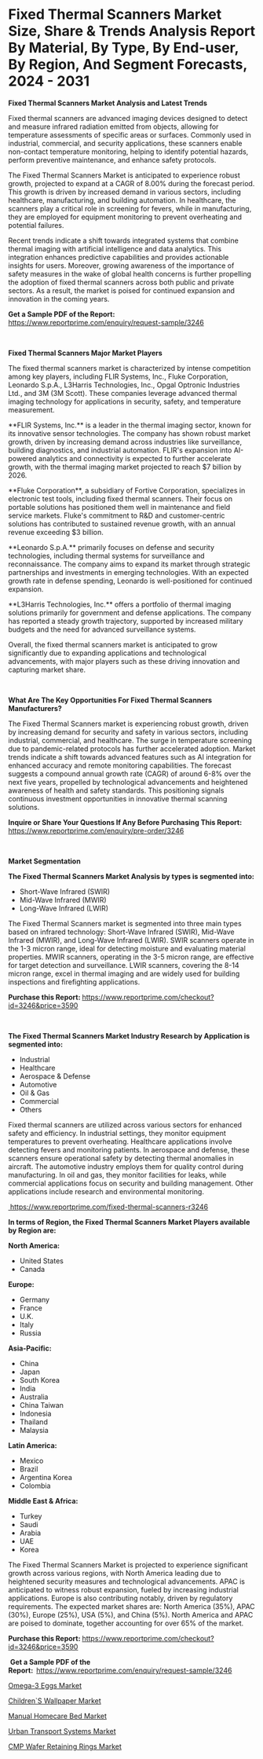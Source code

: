 <p><h1>Fixed Thermal Scanners Market Size, Share & Trends Analysis Report By Material, By Type, By End-user, By Region, And Segment Forecasts, 2024 - 2031</h1></p><p><strong>Fixed Thermal Scanners Market Analysis and Latest Trends</strong></p>
<p><p>Fixed thermal scanners are advanced imaging devices designed to detect and measure infrared radiation emitted from objects, allowing for temperature assessments of specific areas or surfaces. Commonly used in industrial, commercial, and security applications, these scanners enable non-contact temperature monitoring, helping to identify potential hazards, perform preventive maintenance, and enhance safety protocols.</p><p>The Fixed Thermal Scanners Market is anticipated to experience robust growth, projected to expand at a CAGR of 8.00% during the forecast period. This growth is driven by increased demand in various sectors, including healthcare, manufacturing, and building automation. In healthcare, the scanners play a critical role in screening for fevers, while in manufacturing, they are employed for equipment monitoring to prevent overheating and potential failures.</p><p>Recent trends indicate a shift towards integrated systems that combine thermal imaging with artificial intelligence and data analytics. This integration enhances predictive capabilities and provides actionable insights for users. Moreover, growing awareness of the importance of safety measures in the wake of global health concerns is further propelling the adoption of fixed thermal scanners across both public and private sectors. As a result, the market is poised for continued expansion and innovation in the coming years.</p></p>
<p><strong>Get a Sample PDF of the Report:&nbsp;</strong> <a href="https://www.reportprime.com/enquiry/request-sample/3246?utm_campaign=1802&utm_medium=2&utm_source=Github&utm_content=ia&utm_term=28102024&utm_id=fixed-thermal-scanners">https://www.reportprime.com/enquiry/request-sample/3246</a></p>
<p>&nbsp;</p>
<p><strong>Fixed Thermal Scanners Major Market Players</strong></p>
<p><p>The fixed thermal scanners market is characterized by intense competition among key players, including FLIR Systems, Inc., Fluke Corporation, Leonardo S.p.A., L3Harris Technologies, Inc., Opgal Optronic Industries Ltd., and 3M (3M Scott). These companies leverage advanced thermal imaging technology for applications in security, safety, and temperature measurement.</p><p>**FLIR Systems, Inc.** is a leader in the thermal imaging sector, known for its innovative sensor technologies. The company has shown robust market growth, driven by increasing demand across industries like surveillance, building diagnostics, and industrial automation. FLIR's expansion into AI-powered analytics and connectivity is expected to further accelerate growth, with the thermal imaging market projected to reach $7 billion by 2026.</p><p>**Fluke Corporation**, a subsidiary of Fortive Corporation, specializes in electronic test tools, including fixed thermal scanners. Their focus on portable solutions has positioned them well in maintenance and field service markets. Fluke's commitment to R&D and customer-centric solutions has contributed to sustained revenue growth, with an annual revenue exceeding $3 billion.</p><p>**Leonardo S.p.A.** primarily focuses on defense and security technologies, including thermal systems for surveillance and reconnaissance. The company aims to expand its market through strategic partnerships and investments in emerging technologies. With an expected growth rate in defense spending, Leonardo is well-positioned for continued expansion.</p><p>**L3Harris Technologies, Inc.** offers a portfolio of thermal imaging solutions primarily for government and defense applications. The company has reported a steady growth trajectory, supported by increased military budgets and the need for advanced surveillance systems.</p><p>Overall, the fixed thermal scanners market is anticipated to grow significantly due to expanding applications and technological advancements, with major players such as these driving innovation and capturing market share.</p></p>
<p>&nbsp;</p>
<p><strong>What Are The Key Opportunities For Fixed Thermal Scanners Manufacturers?</strong></p>
<p><p>The Fixed Thermal Scanners market is experiencing robust growth, driven by increasing demand for security and safety in various sectors, including industrial, commercial, and healthcare. The surge in temperature screening due to pandemic-related protocols has further accelerated adoption. Market trends indicate a shift towards advanced features such as AI integration for enhanced accuracy and remote monitoring capabilities. The forecast suggests a compound annual growth rate (CAGR) of around 6-8% over the next five years, propelled by technological advancements and heightened awareness of health and safety standards. This positioning signals continuous investment opportunities in innovative thermal scanning solutions.</p></p>
<p><strong>Inquire or Share Your Questions If Any Before Purchasing This Report:</strong> <a href="https://www.reportprime.com/enquiry/pre-order/3246?utm_campaign=1802&utm_medium=2&utm_source=Github&utm_content=ia&utm_term=28102024&utm_id=fixed-thermal-scanners">https://www.reportprime.com/enquiry/pre-order/3246</a></p>
<p>&nbsp;</p>
<p><strong>Market Segmentation</strong></p>
<p><strong>The Fixed Thermal Scanners Market Analysis by types is segmented into:</strong></p>
<p><ul><li>Short-Wave Infrared (SWIR)</li><li>Mid-Wave Infrared (MWIR)</li><li>Long-Wave Infrared (LWIR)</li></ul></p>
<p><p>The Fixed Thermal Scanners market is segmented into three main types based on infrared technology: Short-Wave Infrared (SWIR), Mid-Wave Infrared (MWIR), and Long-Wave Infrared (LWIR). SWIR scanners operate in the 1-3 micron range, ideal for detecting moisture and evaluating material properties. MWIR scanners, operating in the 3-5 micron range, are effective for target detection and surveillance. LWIR scanners, covering the 8-14 micron range, excel in thermal imaging and are widely used for building inspections and firefighting applications.</p></p>
<p><strong>Purchase this Report:&nbsp;</strong><a href="https://www.reportprime.com/checkout?id=3246&price=3590&utm_campaign=1802&utm_medium=2&utm_source=Github&utm_content=ia&utm_term=28102024&utm_id=fixed-thermal-scanners">https://www.reportprime.com/checkout?id=3246&price=3590</a></p>
<p>&nbsp;</p>
<p><strong>The Fixed Thermal Scanners Market Industry Research by Application is segmented into:</strong></p>
<p><ul><li>Industrial</li><li>Healthcare</li><li>Aerospace & Defense</li><li>Automotive</li><li>Oil & Gas</li><li>Commercial</li><li>Others</li></ul></p>
<p><p>Fixed thermal scanners are utilized across various sectors for enhanced safety and efficiency. In industrial settings, they monitor equipment temperatures to prevent overheating. Healthcare applications involve detecting fevers and monitoring patients. In aerospace and defense, these scanners ensure operational safety by detecting thermal anomalies in aircraft. The automotive industry employs them for quality control during manufacturing. In oil and gas, they monitor facilities for leaks, while commercial applications focus on security and building management. Other applications include research and environmental monitoring.</p></p>
<p><a href="https://www.reportprime.com/fixed-thermal-scanners-r3246?utm_campaign=1802&utm_medium=2&utm_source=Github&utm_content=ia&utm_term=28102024&utm_id=fixed-thermal-scanners">&nbsp;https://www.reportprime.com/fixed-thermal-scanners-r3246</a></p>
<p><strong>In terms of Region, the Fixed Thermal Scanners Market Players available by Region are:</strong></p>
<p>
    <p> <strong> North America: </strong>
        <ul>
            <li>United States</li>
            <li>Canada</li>
        </ul>
        </p> 
    <p> <strong> Europe: </strong>
        <ul>
            <li>Germany</li>
            <li>France</li>
            <li>U.K.</li>
            <li>Italy</li>
            <li>Russia</li>
        </ul>
        </p> 
    <p> <strong> Asia-Pacific: </strong>
        <ul>
            <li>China</li>
            <li>Japan</li>
            <li>South Korea</li>
            <li>India</li>
            <li>Australia</li>
            <li>China Taiwan</li>
            <li>Indonesia</li>
            <li>Thailand</li>
            <li>Malaysia</li>
        </ul>
        </p> 
    <p> <strong> Latin America: </strong>
        <ul>
            <li>Mexico</li>
            <li>Brazil</li>
            <li>Argentina Korea</li>
            <li>Colombia</li>
        </ul>
        </p> 
    <p> <strong> Middle East & Africa: </strong>
        <ul>
            <li>Turkey</li>
            <li>Saudi</li>
            <li>Arabia</li>
            <li>UAE</li>
            <li>Korea</li>
        </ul>
    </p>
    </p>
<p><p>The Fixed Thermal Scanners Market is projected to experience significant growth across various regions, with North America leading due to heightened security measures and technological advancements. APAC is anticipated to witness robust expansion, fueled by increasing industrial applications. Europe is also contributing notably, driven by regulatory requirements. The expected market shares are: North America (35%), APAC (30%), Europe (25%), USA (5%), and China (5%). North America and APAC are poised to dominate, together accounting for over 65% of the market.</p></p>
<p><strong>Purchase this Report: </strong><a href="https://www.reportprime.com/checkout?id=3246&price=3590&utm_campaign=1802&utm_medium=2&utm_source=Github&utm_content=ia&utm_term=28102024&utm_id=fixed-thermal-scanners">https://www.reportprime.com/checkout?id=3246&price=3590</a></p>
<p>&nbsp;<strong>Get a Sample PDF of the Report:&nbsp;&nbsp;</strong><a href="https://www.reportprime.com/enquiry/request-sample/3246?utm_campaign=1802&utm_medium=2&utm_source=Github&utm_content=ia&utm_term=28102024&utm_id=fixed-thermal-scanners">https://www.reportprime.com/enquiry/request-sample/3246</a></p>
<p><strong></strong></p>
<p><p><a href="https://www.linkedin.com/pulse/global-omega-3-eggs-industry-research-report-competitive-landscape-n4qmf?utm_campaign=1802&utm_medium=2&utm_source=Github&utm_content=ia&utm_term=28102024&utm_id=fixed-thermal-scanners">Omega-3 Eggs Market</a></p><p><a href="https://www.linkedin.com/pulse/future-ready-strategic-insights-global-childrens-wallpaper-market-uh1gf?utm_campaign=1802&utm_medium=2&utm_source=Github&utm_content=ia&utm_term=28102024&utm_id=fixed-thermal-scanners">Children`S Wallpaper Market</a></p><p><a href="https://www.linkedin.com/pulse/opportunities-challenges-manual-homecare-bed-market-strategic-a8euf?utm_campaign=1802&utm_medium=2&utm_source=Github&utm_content=ia&utm_term=28102024&utm_id=fixed-thermal-scanners">Manual Homecare Bed Market</a></p><p><a href="https://www.linkedin.com/pulse/urban-transport-systems-market2024-2031-industry-insights-kkvqe?utm_campaign=1802&utm_medium=2&utm_source=Github&utm_content=ia&utm_term=28102024&utm_id=fixed-thermal-scanners">Urban Transport Systems Market</a></p><p><a href="https://github.com/SanjidaMahmud54/Market-Research-Report-List-1/blob/main/cmp-wafer-retaining-rings-market.md?utm_campaign=1802&utm_medium=2&utm_source=Github&utm_content=ia&utm_term=28102024&utm_id=fixed-thermal-scanners">CMP Wafer Retaining Rings Market</a></p></p>